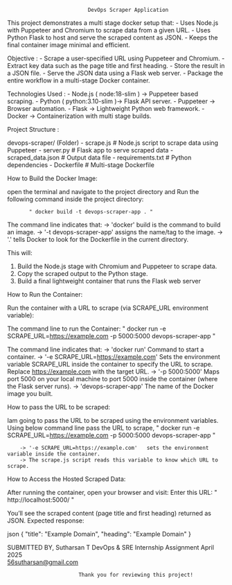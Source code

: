                               DevOps Scraper Application

This project demonstrates a multi stage docker setup that:
    - Uses Node.js with Puppeteer and Chromium to scrape  data from a given URL.
    - Uses Python Flask to host and serve the scraped content as JSON.
    - Keeps the final container image minimal and efficient.

Objective :
    - Scrape a user-specified URL using Puppeteer and Chromium.
    - Extract key data such as the page title and first heading.
    - Store the result in a JSON file.
    - Serve the JSON data using a Flask web server.
    - Package the entire workflow in a multi-stage Docker container.

Technologies Used :
    - Node.js ( node:18-slim )   ->  Puppeteer based scraping.
    - Python ( python:3.10-slim )->  Flask API server.
    - Puppeteer                  ->  Browser automation.
    - Flask                      ->  Lightweight Python web framework.
    - Docker                     ->  Containerization with multi stage builds.


Project Structure :

  devops-scraper/ (Folder)
    - scrape.js             # Node.js script to scrape data using Puppeteer
    - server.py             # Flask app to serve scraped data
    - scraped_data.json     # Output data file
    - requirements.txt      # Python dependencies
    - Dockerfile            # Multi-stage Dockerfile

How to Build the Docker Image:
 
open the terminal and navigate to the project directory and Run the following command inside the project directory:
           
           " docker build -t devops-scraper-app . "
  
  The command line indicates that:
      -> 'docker'  build is the command to build an image.
      -> '-t devops-scraper-app'  assigns the name/tag to the image.
      -> '.'  tells Docker to look for the Dockerfile in the current directory.

This will:
1. Build the Node.js stage with Chromium and Puppeteer to scrape data.
2. Copy the scraped output to the Python stage.
3. Build a final lightweight container that runs the Flask web server


How to Run the Container:

Run the container with a URL to scrape (via SCRAPE_URL environment variable):

The command line to run the Container:
   " docker run -e SCRAPE_URL=https://example.com -p 5000:5000 devops-scraper-app "

  The command line indicates that:
        -> 'docker run'	 Command to start a container.
        -> '-e SCRAPE_URL=https://example.com'  Sets the environment variable SCRAPE_URL inside
           the container to specify the URL to scrape. Replace https://example.com with the target URL.
        -> '-p 5000:5000'	 Maps port 5000 on your local machine to port 5000 inside the
            container (where the Flask server runs).
        -> 'devops-scraper-app'	 The name of the Docker image you built.

How to pass the URL to be scraped:
     
  Iam going to pass the URL to be scraped using the environment variables.
  Using below command line pass the URL to scrape,
        " docker run -e SCRAPE_URL=https://example.com -p 5000:5000 devops-scraper-app "

        -> '-e SCRAPE_URL=https://example.com'   sets the environment variable inside the container.
        -> The scrape.js script reads this variable to know which URL to scrape.

How to Access the Hosted Scraped Data:
    
  After running the container, open your browser and visit:
       Enter this URL: " http://localhost:5000/ "

You’ll see the scraped content (page title and first heading) returned as JSON.
Expected response:

 json
{
  "title": "Example Domain",
  "heading": "Example Domain"
}

SUBMITTED BY,
    Sutharsan T 
    DevOps & SRE Internship Assignment
    April 2025  
    56sutharsan@gmail.com

                           Thank you for reviewing this project! 
